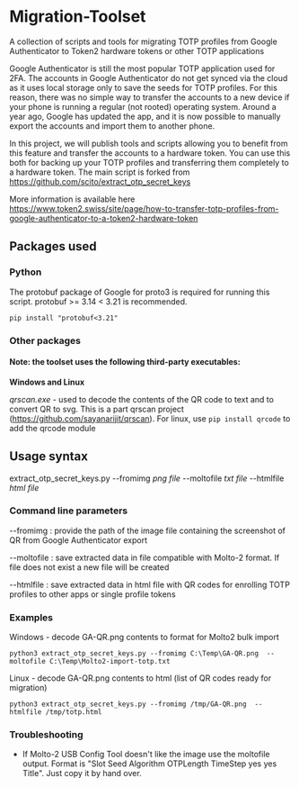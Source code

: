 # Migration-Toolset
A collection of scripts and tools for migrating TOTP profiles from Google Authenticator to Token2 hardware tokens or other TOTP applications

Google Authenticator is still the most popular TOTP application used for 2FA. The accounts in Google Authenticator do not get synced via the cloud as it uses local storage only to save the seeds for TOTP profiles. For this reason, there was no simple way to transfer the accounts to a new device if your phone is running a regular (not rooted) operating system.  Around a year ago, Google has updated the app, and it is now possible to manually export the accounts and import them to another phone. 


In this project, we will publish tools and scripts allowing you to benefit from this feature and transfer the accounts to a hardware token. You can use this both for backing up your TOTP profiles and transferring them completely to a hardware token. The main script is forked from https://github.com/scito/extract_otp_secret_keys 

More information is available here https://www.token2.swiss/site/page/how-to-transfer-totp-profiles-from-google-authenticator-to-a-token2-hardware-token 

## Packages used
### Python 
The protobuf package of Google for proto3 is required for running this script. protobuf >= 3.14 < 3.21 is recommended.

    pip install "protobuf<3.21"

### Other packages 
#### Note: the  toolset uses the following third-party executables:
**Windows and Linux**

*qrscan.exe* - used to decode the contents of the QR code to text and to convert QR to svg. This is a part qrscan project (https://github.com/sayanarijit/qrscan). For linux, use `pip install qrcode` to add the qrcode module

## Usage syntax

extract_otp_secret_keys.py --fromimg *png file* --moltofile *txt file*   --htmlfile *html file*
  
### Command line parameters
  
  --fromimg : provide the path of the image file containing the screenshot of QR from Google Authenticator export
  
  --moltofile : save extracted data in file compatible with Molto-2 format. If file does not exist a new file will be created
  
  --htmlfile : save extracted data in html file with QR codes for enrolling TOTP profiles to other apps or single profile tokens 

### Examples

Windows - decode GA-QR.png contents to format for Molto2 bulk import

    python3 extract_otp_secret_keys.py --fromimg C:\Temp\GA-QR.png  --moltofile C:\Temp\Molto2-import-totp.txt
    
Linux - decode GA-QR.png contents to html (list of QR codes ready for migration)

    python3 extract_otp_secret_keys.py --fromimg /tmp/GA-QR.png  --htmlfile /tmp/totp.html

### Troubleshooting

- If Molto-2 USB Config Tool doesn't like the image use the moltofile output. Format is "Slot Seed Algorithm OTPLength TimeStep yes yes Title". Just copy it by hand over.
 
